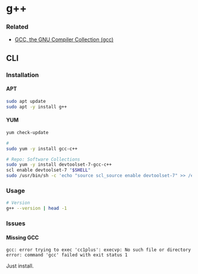 # g++

### Related

- [GCC, the GNU Compiler Collection (gcc)](/gcc.md)

## CLI

### Installation

#### APT

```sh
sudo apt update
sudo apt -y install g++
```

#### YUM

```sh
yum check-update

#
sudo yum -y install gcc-c++

# Repo: Software Collections
sudo yum -y install devtoolset-7-gcc-c++
scl enable devtoolset-7 "$SHELL"
sudo /usr/bin/sh -c 'echo "source scl_source enable devtoolset-7" >> /etc/profile.d/scl.sh'
```

### Usage

```sh
# Version
g++ --version | head -1
```

### Issues

#### Missing GCC

```log
gcc: error trying to exec 'cc1plus': execvp: No such file or directory
error: command 'gcc' failed with exit status 1
```

Just install.
